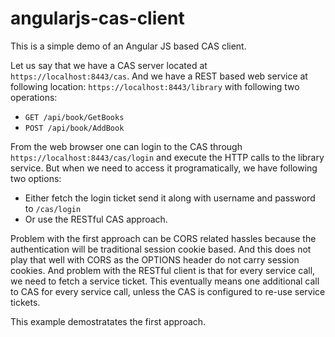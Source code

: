 # angularjs-cas-client
This is a simple demo of an Angular JS based CAS client.

Let us say that we have a CAS server located at `https://localhost:8443/cas`.
And we have a REST based web service at following location: `https://localhost:8443/library` with following two operations:
- `GET /api/book/GetBooks`
- `POST /api/book/AddBook`

From the web browser one can login to the CAS through `https://localhost:8443/cas/login` and execute the HTTP calls to the library service.
But when we need to access it programatically, we have following two options:
- Either fetch the login ticket send it along with username and password to `/cas/login` 
- Or use the RESTful CAS approach.

Problem with the first approach can be CORS related hassles because the authentication will be traditional session cookie based. And this does not play that well with CORS as the OPTIONS header do not carry session cookies.
And problem with the RESTful client is that for every service call, we need to fetch a service ticket. This eventually means one additional call to CAS for every service call, unless the CAS is configured to re-use service tickets.

This example demostratates the first approach.
